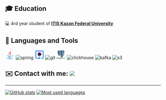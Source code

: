 ## :mortar_board: Education
:computer: 4rd year student of **[ITIS Kazan Federal University](https://kpfu.ru/itis/)**

## :runner: Languages and Tools
<span>
    <img src="https://raw.githubusercontent.com/devicons/devicon/master/icons/java/java-original.svg" alt="java" height="30"/>
    <img src="https://www.vectorlogo.zone/logos/springio/springio-icon.svg" alt="spring" height="30"/>
    <img src="https://raw.githubusercontent.com/devicons/devicon/master/icons/quarkus/quarkus-original.svg" alt="quarkus" height="30"/>
    <img src="https://www.vectorlogo.zone/logos/git-scm/git-scm-icon.svg" alt="git" height="30"/>
    <img src="https://raw.githubusercontent.com/devicons/devicon/master/icons/postgresql/postgresql-original-wordmark.svg" alt="postgresql" height="30"/>
    <img src="https://raw.githubusercontent.com/detain/svg-logos/master/svg/c/clickhouse.svg" alt="clickhouse" height="30"/>
    <img src="https://www.vectorlogo.zone/logos/apache_kafka/apache_kafka-ar21.svg" alt="kafka" height="30"/>
    <img src="https://www.vectorlogo.zone/logos/amazon_aws/amazon_aws-icon.svg" alt="s3" height="30"/>
</span>

## :envelope: Contact with me:   <a href="https://t.me/Elinaa_19"><img src='https://www.vectorlogo.zone/logos/telegram/telegram-icon.svg' width=25></a>
---
[![GitHub stats](https://github-readme-stats.vercel.app/api?username=Elina-19&count_private=true&show_icons=true&theme=dark&card_width=430)](https://github.com/anuraghazra/github-readme-stats) [![Most used languages](https://github-readme-stats.vercel.app/api/top-langs/?username=Elina-19&langs_count=8&theme=dark&layout=compact&exclude_repo=information-searching&card_width=330)](https://github.com/anuraghazra/github-readme-stats)

